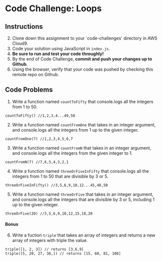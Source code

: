 # Code Challenge: Loops

## Instructions

2. Clone down this assignment to your `code-challenges' directory in AWS Cloud9.  
3. Code your solution using JavaScript in `index.js`. 
4. **Be sure to run and test your code throughly!**
5. By the end of Code Challenge, **commit and push your changes up to Github**.
6. Using the browser, verify that your code was pushed by checking this remote repo on Github.

## Code Problems

1. Write a function named `countToFifty` that console.logs all the integers from 1 to 50. 
```
countToFifty() //1,2,3,4...49,50
```

2. Write a function named `countFromOne` that takes in an integer argument, and console.logs all the integers from 1 up to the given integer. 
```
countFromOne(7) //1,2,3,4,5,6,7
```

3. Write a function named `countFromN` that takes in an integer argument, and console.logs all the integers from the given integer to 1. 
```
countFromN(7) //7,6,5,4,3,2,1
```

4. Write a function named `threeOrFiveInFifty` that console.logs all the integers from 1 to 50 that are divisible by 3 or 5.
```
threeOrFiveInFifty() //3,5,6,9,10,12...45,48,50
```

5. Write a function named `threeOrFive` that takes in an integer argument, and console.logs all the integers that are divisible by 3 or 5, including 1 up to the given integer. 
```
threeOrFive(20) //3,5,6,9,10,12,15,18,20
```

#### Bonus

6. Write a fuction `triple` that takes an array of integers and returns a new array of integers with triple the value.
```
triple([1, 2, 3]) // returns [3,6,9]
triple([5, 20, 27, 36,]) // returns [15, 60, 81, 108]
```


